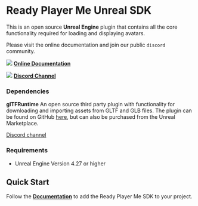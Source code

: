 # Ready Player Me Unreal SDK

This is an open source **Unreal Engine** plugin that contains all the core functionality required for loading and displaying avatars.

Please visit the online documentation and join our public `discord` community.

![](https://i.imgur.com/zGamwPM.png) **[Online Documentation]( https://docs.readyplayer.me/ready-player-me/integration-guides/unreal-sdk )**

![](https://i.imgur.com/FgbNsPN.png) **[Discord Channel]( https://discord.gg/9veRUu2 )**


### Dependencies

**glTFRuntime** An open source third party plugin with functionality for downloading and importing assets from GLTF and GLB files.
The plugin can be found on GitHub [here](https://github.com/rdeioris/glTFRuntime), but can also be purchased from the Unreal Marketplace.

[Discord channel](https://discord.gg/DzS7MHy)

### Requirements

- Unreal Engine Version 4.27 or higher

## Quick Start

Follow the **[Documentation]( https://docs.readyplayer.me/ready-player-me/integration-guides/unreal-engine/quickstart )** to add the Ready Player Me SDK to your project.